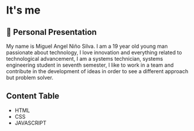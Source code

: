 # It's me




## 🚀 Personal Presentation

My name is Miguel Angel Niño Silva. I am a 19 year old young man passionate about technology, I love innovation and everything related to technological advancement, I am a systems technician, systems engineering student in seventh semester, I like to work in a team and contribute in the development of ideas in order to see a different approach but problem solver.



## Content Table

 - HTML
 - CSS
 - JAVASCRIPT

